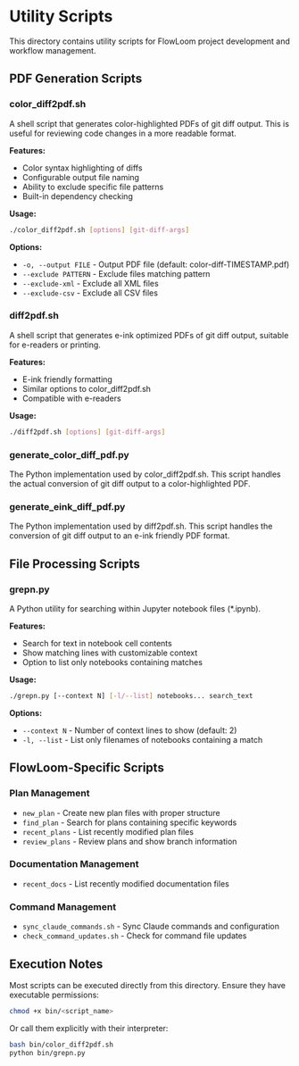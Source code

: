 # Utility Scripts

This directory contains utility scripts for FlowLoom project development and workflow management.

## PDF Generation Scripts

### color_diff2pdf.sh
A shell script that generates color-highlighted PDFs of git diff output. This is useful for reviewing code changes in a more readable format.

**Features:**
- Color syntax highlighting of diffs
- Configurable output file naming
- Ability to exclude specific file patterns
- Built-in dependency checking

**Usage:**
```bash
./color_diff2pdf.sh [options] [git-diff-args]
```

**Options:**
- `-o, --output FILE` - Output PDF file (default: color-diff-TIMESTAMP.pdf)
- `--exclude PATTERN` - Exclude files matching pattern
- `--exclude-xml` - Exclude all XML files
- `--exclude-csv` - Exclude all CSV files

### diff2pdf.sh
A shell script that generates e-ink optimized PDFs of git diff output, suitable for e-readers or printing.

**Features:**
- E-ink friendly formatting
- Similar options to color_diff2pdf.sh
- Compatible with e-readers

**Usage:**
```bash
./diff2pdf.sh [options] [git-diff-args]
```

### generate_color_diff_pdf.py
The Python implementation used by color_diff2pdf.sh. This script handles the actual conversion of git diff output to a color-highlighted PDF.

### generate_eink_diff_pdf.py
The Python implementation used by diff2pdf.sh. This script handles the conversion of git diff output to an e-ink friendly PDF format.

## File Processing Scripts

### grepn.py
A Python utility for searching within Jupyter notebook files (*.ipynb).

**Features:**
- Search for text in notebook cell contents
- Show matching lines with customizable context
- Option to list only notebooks containing matches

**Usage:**
```bash
./grepn.py [--context N] [-l/--list] notebooks... search_text
```

**Options:**
- `--context N` - Number of context lines to show (default: 2)
- `-l, --list` - List only filenames of notebooks containing a match


## FlowLoom-Specific Scripts

### Plan Management
- `new_plan` - Create new plan files with proper structure
- `find_plan` - Search for plans containing specific keywords  
- `recent_plans` - List recently modified plan files
- `review_plans` - Review plans and show branch information

### Documentation Management
- `recent_docs` - List recently modified documentation files

### Command Management
- `sync_claude_commands.sh` - Sync Claude commands and configuration
- `check_command_updates.sh` - Check for command file updates

## Execution Notes

Most scripts can be executed directly from this directory. Ensure they have executable permissions:

```bash
chmod +x bin/<script_name>
```

Or call them explicitly with their interpreter:

```bash
bash bin/color_diff2pdf.sh
python bin/grepn.py
```